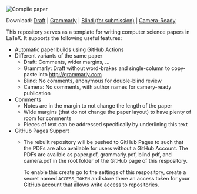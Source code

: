 ![Compile paper](../../workflows/Compile%20paper/badge.svg)

Download:
[Draft](../../releases/latest/download/paper.pdf) |
[Grammarly](../../releases/latest/download/grammarly.pdf) |
[Blind (for submission)](../../releases/latest/download/blind.pdf) |
[Camera-Ready](../../releases/latest/download/camera.pdf)

This repository serves as a template for writing computer science papers in LaTeX. It supports
the following useful features:

  - Automatic paper builds using GitHub Actions
  - Different variants of the same paper
    - Draft: Comments, wider margins, ...
    - Grammarly: Draft without word-brakes and single-column to copy-paste into http://grammarly.com
    - Blind: No comments, anonymous for double-blind review
    - Camera: No comments, with author names for camery-ready publication
  - Comments
    - Notes are in the margin to not change the length of the paper
    - Wide margins (that do not change the paper layout) to have plenty
      of room for comments
    - Pieces of text can be addressed specifically by underlining this text
  - GitHub Pages Support
    - The rebuilt repository will be pushed to GitHub Pages to such that the PDFs are
      also available for users without a GitHub Account. The PDFs are availble as
      paper.pdf, grammarly.pdf, blind.pdf, and camera.pdf in the root folder of
      the GitHub page of this respository.

      To enable this create go to the settings of this respository, create a
      secret named `ACCESS_TOKEN` and store there an access token for your
      GitHub account that allows write access to repositories.
